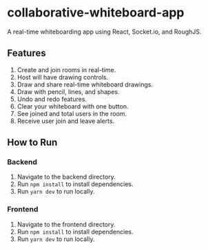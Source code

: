# collaborative-whiteboard-app

A real-time whiteboarding app using React, Socket.io, and RoughJS.

## Features
1. Create and join rooms in real-time.
2. Host will have drawing controls.
3. Draw and share real-time whiteboard drawings.
4. Draw with pencil, lines, and shapes.
5. Undo and redo features.
6. Clear your whiteboard with one button.
7. See joined and total users in the room.
8. Receive user join and leave alerts.

## How to Run
### Backend
1. Navigate to the backend directory.
2. Run `npm install` to install dependencies.
3. Run `yarn dev` to run locally.

### Frontend
1. Navigate to the frontend directory.
2. Run `npm install` to install dependencies.
3. Run `yarn dev` to run locally.
